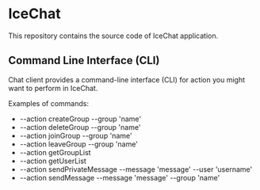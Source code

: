 # IceChat
This repository contains the source code of IceChat application.

## Command Line Interface (CLI)
Chat client provides a command-line interface (CLI) for action you might want to perform in IceChat.

Examples of commands:
* --action createGroup --group 'name'
* --action deleteGroup --group 'name'
* --action joinGroup --group 'name'
* --action leaveGroup --group 'name'
* --action getGroupList
* --action getUserList
* --action sendPrivateMessage --message 'message' --user 'username'
* --action sendMessage --message 'message' --group 'name'